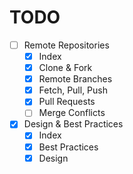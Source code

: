 # TODO

- [ ] Remote Repositories
  - [x] Index
  - [x] Clone & Fork
  - [x] Remote Branches
  - [x] Fetch, Pull, Push
  - [x] Pull Requests
  - [ ] Merge Conflicts
- [x] Design & Best Practices
  - [x] Index
  - [x] Best Practices
  - [x] Design